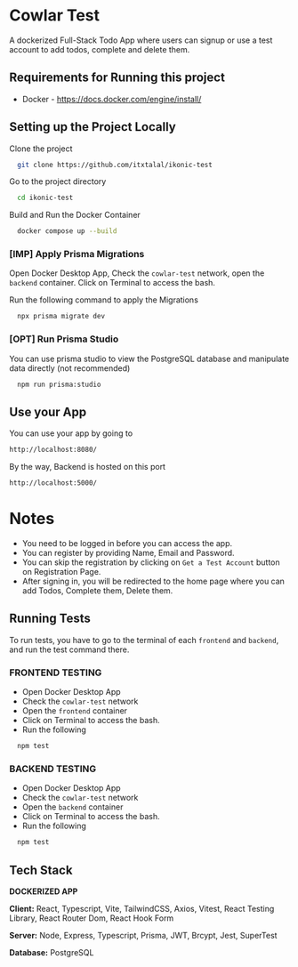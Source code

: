 
# Cowlar Test

A dockerized Full-Stack Todo App where users can signup or use a test account to add todos, complete and delete them.
## Requirements for Running this project

- Docker - https://docs.docker.com/engine/install/

## Setting up the Project Locally

Clone the project

```bash
  git clone https://github.com/itxtalal/ikonic-test
```

Go to the project directory

```bash
  cd ikonic-test
```

Build and Run the Docker Container

```bash
  docker compose up --build
```

### [IMP] Apply Prisma Migrations
Open Docker Desktop App, Check the `cowlar-test` network, open the `backend` container. Click on Terminal to access the bash.

Run the following command to apply the Migrations
```bash
  npx prisma migrate dev
```

### [OPT] Run Prisma Studio
You can use prisma studio to view the PostgreSQL database and manipulate data directly (not recommended)

```bash
  npm run prisma:studio
```

## Use your App
You can use your app by going to 

```bash
http://localhost:8080/
```

By the way, Backend is hosted on this port
```bash
http://localhost:5000/
```


# Notes

- You need to be logged in before you can access the app.
- You can register by providing Name, Email and Password.
- You can skip the registration by clicking on `Get a Test Account` button on Registration Page.
- After signing in, you will be redirected to the home page where you can add Todos, Complete them, Delete them.


## Running Tests

To run tests, you have to go to the terminal of each `frontend` and `backend`, and run the test command there.

### FRONTEND TESTING

- Open Docker Desktop App
- Check the `cowlar-test` network
- Open the `frontend` container
- Click on Terminal to access the bash.
- Run the following

```bash
  npm test
```

### BACKEND TESTING

- Open Docker Desktop App
- Check the `cowlar-test` network
- Open the `backend` container
- Click on Terminal to access the bash.
- Run the following

```bash
  npm test
```

## Tech Stack
**DOCKERIZED APP**

**Client:** React, Typescript, Vite, TailwindCSS, Axios, Vitest, React Testing Library, React Router Dom, React Hook Form

**Server:** Node, Express, Typescript, Prisma, JWT, Brcypt, Jest, SuperTest

**Database:** PostgreSQL


